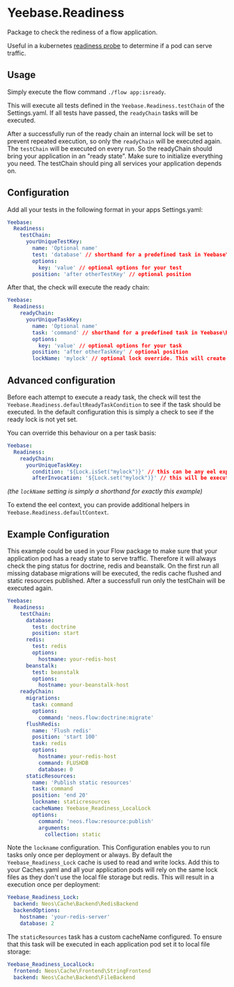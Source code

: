# Yeebase.Readiness
Package to check the rediness of a flow application.

Useful in a kubernetes [readiness probe](https://kubernetes.io/docs/tasks/configure-pod-container/configure-liveness-readiness-probes/)
to determine if a pod can serve traffic.

## Usage
Simply execute the flow command `./flow app:isready`.

This will execute all tests defined in the `Yeebase.Readiness.testChain` of the Settings.yaml.
If all tests have passed, the `readyChain` tasks will be executed.

After a successfully run of the ready chain an internal lock will be set to prevent repeated execution,
so only the `readyChain` will be executed again. The `testChain` will be executed on every run.
So the readyChain should bring your application in an "ready state". Make sure to initialize everything you need. 
The testChain should ping all services your application depends on.

## Configuration
Add all your tests in the following format in your apps Settings.yaml:

```yaml
Yeebase:
  Readiness:
    testChain:
      yourUniqueTestKey:
        name: 'Optional name'
        test: 'database' // shorthand for a predefined task in Yeebase\Readiness\Test\*.Test or a full qualified class name
        options:
          key: 'value' // optional options for your test
        position: 'after otherTestKey' // optional position   
```

After that, the check will execute the ready chain:

```yaml
Yeebase:
  Readiness:
    readyChain:
      yourUniqueTaskKey:
        name: 'Optional name'
        task: 'command' // shorthand for a predefined task in Yeebase\Readiness\Task\*.Task or a full qualified class name
        options:
          key: 'value' // optional options for your task
        position: 'after otherTaskKey' / optional position
        lockName: 'mylock' // optional lock override. This will create a lock for this task only and ignore the global lock
```

## Advanced configuration

Before each attempt to execute a ready task, 
the check will test the `Yeebase.Readiness.defaultReadyTaskCondition` to see if the task should be executed.
In the default configuration this is simply a check to see if the ready lock is not yet set.

You can override this behaviour on a per task basis:

```yaml
Yeebase:
  Readiness:
    readyChain:
      yourUniqueTaskKey:
        condition: '${Lock.isSet("mylock")}' // this can be any eel expression
        afterInvocation: '${Lock.set("mylock")}' // this will be executed after a successfull invocation
```
_(the `lockName` setting is simply a shorthand for exactly this example)_

To extend the eel context, you can provide additional helpers in `Yeebase.Readiness.defaultContext`. 


## Example Configuration

This example could be used in your Flow package to make sure that your application pod has a ready state
to serve traffic. Therefore it will always check the ping status for doctrine, redis and beanstalk.
On the first run all missing database migrations will be executed, the redis cache flushed and static resources published.
After a successfull run only the testChain will be executed again.

```yaml
Yeebase:
  Readiness:
    testChain:
      database:
        test: doctrine
        position: start
      redis:
        test: redis
        options: 
          hostmane: your-redis-host
      beanstalk:
        test: beanstalk
        options:
          hostname: your-beanstalk-host
    readyChain:
      migrations:
        task: command
        options: 
          command: 'neos.flow:doctrine:migrate'
      flushRedis:
        name: 'Flush redis'
        position: 'start 100'
        task: redis
        options:
          hostname: your-redis-host 
          command: FLUSHDB
          database: 0
      staticResources:
        name: 'Publish static resources'
        task: command
        position: 'end 20' 
        lockname: staticresources
        cacheName: Yeebase_Readiness_LocalLock
        options:
          command: 'neos.flow:resource:publish'
          arguments:
            collection: static
```

Note the `lockname` configuration. This Configuration enables you to run tasks only once per deployment or always.
By default the `Yeebase_Readiness_Lock` cache is used to read and write locks. Add this to your Caches.yaml and all your application pods will
rely on the same lock files as they don't use the local file storage but redis. This will result in a execution once per deployment:

```yaml
Yeebase_Readiness_Lock:
  backend: Neos\Cache\Backend\RedisBackend
  backendOptions:
    hostname: 'your-redis-server'
    database: 2
```

The `staticResources` task has a custom cacheName configured. To ensure that this task will be executed in each application pod set it to local file storage:

```yaml
Yeebase_Readiness_LocalLock:
  frontend: Neos\Cache\Frontend\StringFrontend
  backend: Neos\Cache\Backend\FileBackend
```